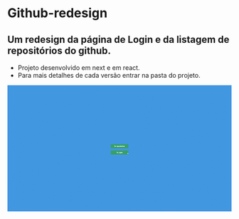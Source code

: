 <h1>Github-redesign</h1>

## Um redesign da página de Login e da listagem de repositórios do github.

- Projeto desenvolvido em next e em react.
- Para mais detalhes de cada versão entrar na pasta do projeto.

 <p align="center">
  <img src="https://github.com/DiegoSouza7/github-redesign/blob/main/Github-redesign.gif" alt="github-redesign" />
 <p/>
